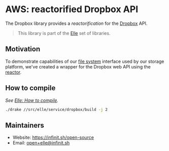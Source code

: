 # AWS: reactorified Dropbox API

The Dropbox library provides a *reactorification* for the [Dropbox](https://www.dropbox.com/developers) API.

> This library is part of the [Elle](https://github.com/infinit/elle) set of libraries.

## Motivation

To demonstrate capabilities of our [file system](https://github.com/infinit/infinit) interface used by our storage platform, we've created a wrapper for the Dropbox web API using the [reactor](/src/elle/reactor).

## How to compile

_See [Elle: How to compile](https://github.com/infinit/elle#how-to-compile)._

```bash
./drake //src/elle/service/dropbox/build -j 2
```

## Maintainers

 * Website: https://infinit.sh/open-source
 * Email: open+elle@infinit.sh
